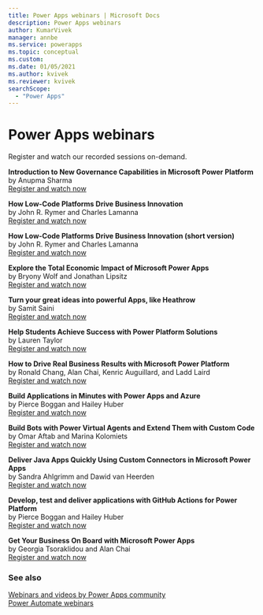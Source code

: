 ```yaml
---
title: Power Apps webinars | Microsoft Docs
description: Power Apps webinars
author: KumarVivek
manager: annbe
ms.service: powerapps
ms.topic: conceptual
ms.custom: 
ms.date: 01/05/2021
ms.author: kvivek
ms.reviewer: kvivek
searchScope:
  - "Power Apps"
---
```

# Power Apps webinars

Register and watch our recorded sessions on-demand.

**Introduction to New Governance Capabilities in Microsoft Power Platform**  
by Anupma Sharma  
[Register and watch now](https://info.microsoft.com/ww-Landing-GovernanceCapabilitiesinPowerPlatform.html?LCID=EN-US)

**How Low-Code Platforms Drive Business Innovation**  
by John R. Rymer and Charles Lamanna  
[Register and watch now](https://info.microsoft.com/ww-Landing-Low-Code-Platforms.html?Lcid=EN-US)

**How Low-Code Platforms Drive Business Innovation (short version)**  
by John R. Rymer and Charles Lamanna  
[Register and watch now](https://info.microsoft.com/ww-landing-how-low-code-platforms-drive-business-innovation-short.html?lcid=en-us)

**Explore the Total Economic Impact of Microsoft Power Apps**  
by Bryony Wolf and Jonathan Lipsitz  
[Register and watch now](https://info.microsoft.com/ww-Landing-Explore-the-Total-Economic-Impact-of-Microsoft-PowerApps.html?LCID=EN-US)

**Turn your great ideas into powerful Apps, like Heathrow**  
by Samit Saini  
[Register and watch now](https://info.microsoft.com/ww-landing-Turn-Your-Great-Ideas-into-Powerful-Apps.html?lcid=EN-US)

**Help Students Achieve Success with Power Platform Solutions**  
by Lauren Taylor  
[Register and watch now](https://info.microsoft.com/ww-Landing-Help-Students-Achieve-Success-with-Power-Platform-Solutions.html?LCID=EN-US&ocid=mkto_eml_EM690872A1LA1&ocid=eml_pg196198_gdc_comm_ba)

**How to Drive Real Business Results with Microsoft Power Platform**  
by Ronald Chang, Alan Chai, Kenric Auguillard, and Ladd Laird  
[Register and watch now](https://info.microsoft.com/ww-landing-DriveRealBusinessResultswithPowerPlatform.html?lcid=en-us)

**Build Applications in Minutes with Power Apps and Azure**  
by Pierce Boggan and Hailey Huber  
[Register and watch now](https://info.microsoft.com/ww-landing-rapid-application-development-with-power-apps-and-azure.html?lcid=en-us)

**Build Bots with Power Virtual Agents and Extend Them with Custom Code**  
by Omar Aftab and Marina Kolomiets  
[Register and watch now](https://info.microsoft.com/ww-Landing-BuildBotswithPowerVirtualAgents.html?LCID=EN-US)

**Deliver Java Apps Quickly Using Custom Connectors in Microsoft Power Apps**  
by Sandra Ahlgrimm and Dawid van Heerden  
[Register and watch now](https://info.microsoft.com/ww-Landing-DeliverJavaAppsQuicklyUsingCustomConnectors.html?LCID=EN-US)

**Develop, test and deliver applications with GitHub Actions for Power Platform**  
by Pierce Boggan and Hailey Huber  
[Register and watch now](https://info.microsoft.com/ww-landing-develop-test-and-deliver-applications-with-github-actions-for-power-platform.html?lcid=en-us)

**Get Your Business On Board with Microsoft Power Apps**  
by Georgia Tsoraklidou and Alan Chai  
[Register and watch now](https://info.microsoft.com/ww-Landing-GetYourBusinessOnBoard.html?LCID=EN-US)

### See also

[Webinars and videos by Power Apps community](https://powerusers.microsoft.com/t5/Webinars-and-Video-Gallery/bd-p/VideoGallery)<br/>
[Power Automate webinars](/power-automate/webinars)
